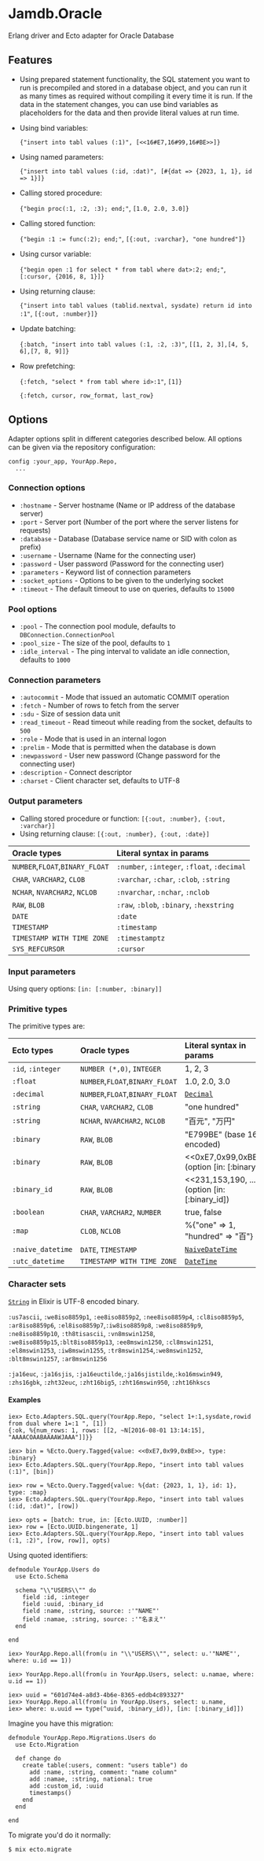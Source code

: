 # Jamdb.Oracle

Erlang driver and Ecto adapter for Oracle Database

## Features

 * Using prepared statement functionality, the SQL statement you want
   to run is precompiled and stored in a database object, and you can run it
   as many times as required without compiling it every time it is run. If the data in the
   statement changes, you can use bind variables as placeholders for the data and then 
   provide literal values at run time.

 * Using bind variables:

    `{"insert into tabl values (:1)", [<<16#E7,16#99,16#BE>>]}`
* Using named parameters:

    `{"insert into tabl values (:id, :dat)", [#{dat => {2023, 1, 1}, id => 1}]}`
 * Calling stored procedure:

    `{"begin proc(:1, :2, :3); end;"`, `[1.0, 2.0, 3.0]}`
 * Calling stored function:

    `{"begin :1 := func(:2); end;"`, `[{:out, :varchar}, "one hundred"]}`
 * Using cursor variable:

    `{"begin open :1 for select * from tabl where dat>:2; end;"`, `[:cursor, {2016, 8, 1}]}`
 * Using returning clause:

    `{"insert into tabl values (tablid.nextval, sysdate) return id into :1"`, `[{:out, :number}]}`
 * Update batching:

    `{:batch, "insert into tabl values (:1, :2, :3)"`, `[[1, 2, 3],[4, 5, 6],[7, 8, 9]]}`
 * Row prefetching:

    `{:fetch, "select * from tabl where id>:1"`, `[1]}`

    `{:fetch, cursor, row_format, last_row}`

## Options

Adapter options split in different categories described
below. All options can be given via the repository
configuration:

    config :your_app, YourApp.Repo,
      ...

### Connection options

  * `:hostname` - Server hostname (Name or IP address of the database server)
  * `:port` - Server port (Number of the port where the server listens for requests)
  * `:database` - Database (Database service name or SID with colon as prefix)
  * `:username` - Username (Name for the connecting user)
  * `:password` - User password (Password for the connecting user)
  * `:parameters` - Keyword list of connection parameters
  * `:socket_options` - Options to be given to the underlying socket
  * `:timeout` - The default timeout to use on queries, defaults to `15000`

### Pool options

  * `:pool` - The connection pool module, defaults to `DBConnection.ConnectionPool`
  * `:pool_size` - The size of the pool, defaults to `1`
  * `:idle_interval` - The ping interval to validate an idle connection, defaults to `1000`	

### Connection parameters

  * `:autocommit` - Mode that issued an automatic COMMIT operation
  * `:fetch` - Number of rows to fetch from the server
  * `:sdu` - Size of session data unit
  * `:read_timeout` - Read timeout while reading from the socket, defaults to `500`
  * `:role` - Mode that is used in an internal logon
  * `:prelim` - Mode that is permitted when the database is down
  * `:newpassword` - User new password (Change password for the connecting user)
  * `:description` - Connect descriptor
  * `:charset` - Client character set, defaults to UTF-8

### Output parameters

* Calling stored procedure or function: `[{:out, :number}, {:out, :varchar}]`
* Using returning clause: `[{:out, :number}, {:out, :date}]`

Oracle types                     | Literal syntax in params
:------------------------------- | :-----------------------
`NUMBER`,`FLOAT`,`BINARY_FLOAT`  | `:number`, `:integer`, `:float`, `:decimal`
`CHAR`, `VARCHAR2`, `CLOB`       | `:varchar`, `:char`, `:clob`, `:string`
`NCHAR`, `NVARCHAR2`, `NCLOB`    | `:nvarchar`, `:nchar`, `:nclob`
`RAW`, `BLOB`                    | `:raw`, `:blob`, `:binary`, `:hexstring`
`DATE`                           | `:date`
`TIMESTAMP`                      | `:timestamp`
`TIMESTAMP WITH TIME ZONE`       | `:timestamptz`
`SYS_REFCURSOR`                  | `:cursor`

### Input parameters

Using query options: `[in: [:number, :binary]]`

### Primitive types

The primitive types are:

Ecto types              | Oracle types                     | Literal syntax in params
:---------------------- | :------------------------------- | :-----------------------
`:id`, `:integer`       | `NUMBER (*,0)`, `INTEGER`        | 1, 2, 3
`:float`                | `NUMBER`,`FLOAT`,`BINARY_FLOAT`  | 1.0, 2.0, 3.0
`:decimal`              | `NUMBER`,`FLOAT`,`BINARY_FLOAT`  | [`Decimal`](https://hexdocs.pm/decimal)
`:string`               | `CHAR`, `VARCHAR2`, `CLOB`       | "one hundred"
`:string`               | `NCHAR`, `NVARCHAR2`, `NCLOB`    | "百元", "万円"
`:binary`               | `RAW`, `BLOB`                    | "E799BE" (base 16 encoded)
`:binary`               | `RAW`, `BLOB`                    | <<0xE7,0x99,0xBE>> (option [in: [:binary])
`:binary_id`            | `RAW`, `BLOB`                    | <<231,153,190, ...>> (option [in: [:binary_id])
`:boolean`              | `CHAR`, `VARCHAR2`, `NUMBER`     | true, false
`:map`                  | `CLOB`, `NCLOB`                  | %{"one" => 1, "hundred" => "百"}
`:naive_datetime`       | `DATE`, `TIMESTAMP`              | [`NaiveDateTime`](https://hexdocs.pm/elixir)
`:utc_datetime`         | `TIMESTAMP WITH TIME ZONE`       | [`DateTime`](https://hexdocs.pm/elixir)

### Character sets

[`String`](https://hexdocs.pm/elixir) in Elixir is UTF-8 encoded binary.

`:us7ascii`, `:we8iso8859p1`, `:ee8iso8859p2`, `:nee8iso8859p4`, `:cl8iso8859p5`, `:ar8iso8859p6`,
`:el8iso8859p7`,`:iw8iso8859p8`, `:we8iso8859p9`, `:ne8iso8859p10`, `:th8tisascii`, `:vn8mswin1258`,
`:we8iso8859p15`,`:blt8iso8859p13`, `:ee8mswin1250`, `:cl8mswin1251`, `:el8mswin1253`, `:iw8mswin1255`,
`:tr8mswin1254`,`:we8mswin1252`, `:blt8mswin1257`, `:ar8mswin1256`

`:ja16euc`, `:ja16sjis`, `:ja16euctilde`,`:ja16sjistilde`,`:ko16mswin949`,
`:zhs16gbk`, `:zht32euc`, `:zht16big5`, `:zht16mswin950`, `:zht16hkscs`

#### Examples

    iex> Ecto.Adapters.SQL.query(YourApp.Repo, "select 1+:1,sysdate,rowid from dual where 1=:1 ", [1])
    {:ok, %{num_rows: 1, rows: [[2, ~N[2016-08-01 13:14:15], "AAAACOAABAAAAWJAAA"]]}}

    iex> bin = %Ecto.Query.Tagged{value: <<0xE7,0x99,0xBE>>, type: :binary}
    iex> Ecto.Adapters.SQL.query(YourApp.Repo, "insert into tabl values (:1)", [bin])

    iex> row = %Ecto.Query.Tagged{value: %{dat: {2023, 1, 1}, id: 1}, type: :map}
    iex> Ecto.Adapters.SQL.query(YourApp.Repo, "insert into tabl values (:id, :dat)", [row])
        
    iex> opts = [batch: true, in: [Ecto.UUID, :number]]
    iex> row = [Ecto.UUID.bingenerate, 1]
    iex> Ecto.Adapters.SQL.query(YourApp.Repo, "insert into tabl values (:1, :2)", [row, row]], opts)

Using quoted identifiers:

    defmodule YourApp.Users do
      use Ecto.Schema

      schema "\\"USERS\\"" do
        field :id, :integer
        field :uuid, :binary_id
        field :name, :string, source: :'"NAME"'
        field :namae, :string, source: :'"名まえ"'
      end

    end

    iex> YourApp.Repo.all(from(u in "\\"USERS\\"", select: u.'"NAME"', where: u.id == 1))

    iex> YourApp.Repo.all(from(u in YourApp.Users, select: u.namae, where: u.id == 1))

    iex> uuid = "601d74e4-a8d3-4b6e-8365-eddb4c893327"
    iex> YourApp.Repo.all(from(u in YourApp.Users, select: u.name,
    iex> where: u.uuid == type(^uuid, :binary_id)), [in: [:binary_id]])

Imagine you have this migration:

    defmodule YourApp.Repo.Migrations.Users do
      use Ecto.Migration

      def change do
        create table(:users, comment: "users table") do
          add :name, :string, comment: "name column"
          add :namae, :string, national: true
          add :custom_id, :uuid
          timestamps()
        end
      end

    end

To migrate you'd do it normally:

    $ mix ecto.migrate
